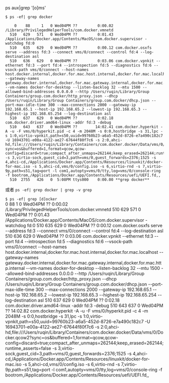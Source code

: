 ps aux|grep '[o]ms'




`$ ps -ef| grep docker`


```
    0    88     1   0 Wed04PM ??         0:00.02 /Library/PrivilegedHelperTools/com.docker.vmnetd
  510   629   571   0 Wed04PM ??         0:01.43 /Applications/Docker.app/Contents/MacOS/com.docker.supervisor -watchdog fd:0
  510   635   629   0 Wed04PM ??         0:00.12 com.docker.osxfs serve --address fd:3 --connect vms/0/connect --control fd:4 --log-destination asl
  510   636   629   0 Wed04PM ??         0:03.06 com.docker.vpnkit --ethernet fd:3 --port fd:4 --introspection fd:5 --diagnostics fd:6 --vsock-path vms/0/connect --host-names host.docker.internal,docker.for.mac.host.internal,docker.for.mac.localhost --gateway-names gateway.docker.internal,docker.for.mac.gateway.internal,docker.for.mac.http.internal --vm-names docker-for-desktop --listen-backlog 32 --mtu 1500 --allowed-bind-addresses 0.0.0.0 --http /Users/ruqin/Library/Group Containers/group.com.docker/http_proxy.json --dhcp /Users/ruqin/Library/Group Containers/group.com.docker/dhcp.json --port-max-idle-time 300 --max-connections 2000 --gateway-ip 192.168.65.1 --host-ip 192.168.65.2 --lowest-ip 192.168.65.3 --highest-ip 192.168.65.254 --log-destination asl
  510   637   629   0 Wed04PM ??         0:02.18 com.docker.driver.amd64-linux -addr fd:3 -debug
  510   643   637   0 Wed04PM ??        14:02.41 com.docker.hyperkit -A -u -F vms/0/hyperkit.pid -c 4 -m 2048M -s 0:0,hostbridge -s 31,lpc -s 1:0,virtio-vpnkit,path=s50,uuid=99760b23-a6a5-452d-8726-e7a490c182c7 -U 16943701-e00a-4122-ae27-67644f80f7c6 -s 2:0,ahci-hd,file:///Users/ruqin/Library/Containers/com.docker.docker/Data/vms/0/Docker.qcow2?sync=os&buffered=1,format=qcow,qcow-config=discard=true;compact_after_unmaps=262144;keep_erased=262144;runtime_asserts=false -s 3,virtio-sock,guest_cid=3,path=vms/0,guest_forwards=2376;1525 -s 4,ahci-cd,/Applications/Docker.app/Contents/Resources/linuxkit/docker-for-mac.iso -s 5,ahci-cd,vms/0/config.iso -s 6,virtio-rnd -s 7,virtio-9p,path=s51,tag=port -l com1,autopty=vms/0/tty,log=vms/0/console-ring -f bootrom,/Applications/Docker.app/Contents/Resources/uefi/UEFI.fd,,
  510  2755   426   0  5:08PM ttys000    0:00.00 **grep docker**  
```

或者 `ps -ef| grep docker | grep -v grep `


`$ ps -ef| grep [d]ocker`  
    0    88     1   0 Wed04PM ??         0:00.02 /Library/PrivilegedHelperTools/com.docker.vmnetd
  510   629   571   0 Wed04PM ??         0:01.43 /Applications/Docker.app/Contents/MacOS/com.docker.supervisor -watchdog fd:0
  510   635   629   0 Wed04PM ??         0:00.12 com.docker.osxfs serve --address fd:3 --connect vms/0/connect --control fd:4 --log-destination asl
  510   636   629   0 Wed04PM ??         0:03.06 com.docker.vpnkit --ethernet fd:3 --port fd:4 --introspection fd:5 --diagnostics fd:6 --vsock-path vms/0/connect --host-names host.docker.internal,docker.for.mac.host.internal,docker.for.mac.localhost --gateway-names gateway.docker.internal,docker.for.mac.gateway.internal,docker.for.mac.http.internal --vm-names docker-for-desktop --listen-backlog 32 --mtu 1500 --allowed-bind-addresses 0.0.0.0 --http /Users/ruqin/Library/Group Containers/group.com.docker/http_proxy.json --dhcp /Users/ruqin/Library/Group Containers/group.com.docker/dhcp.json --port-max-idle-time 300 --max-connections 2000 --gateway-ip 192.168.65.1 --host-ip 192.168.65.2 --lowest-ip 192.168.65.3 --highest-ip 192.168.65.254 --log-destination asl
  510   637   629   0 Wed04PM ??         0:02.18 com.docker.driver.amd64-linux -addr fd:3 -debug
  510   643   637   0 Wed04PM ??        14:02.82 com.docker.hyperkit -A -u -F vms/0/hyperkit.pid -c 4 -m 2048M -s 0:0,hostbridge -s 31,lpc -s 1:0,virtio-vpnkit,path=s50,uuid=99760b23-a6a5-452d-8726-e7a490c182c7 -U 16943701-e00a-4122-ae27-67644f80f7c6 -s 2:0,ahci-hd,file:///Users/ruqin/Library/Containers/com.docker.docker/Data/vms/0/Docker.qcow2?sync=os&buffered=1,format=qcow,qcow-config=discard=true;compact_after_unmaps=262144;keep_erased=262144;runtime_asserts=false -s 3,virtio-sock,guest_cid=3,path=vms/0,guest_forwards=2376;1525 -s 4,ahci-cd,/Applications/Docker.app/Contents/Resources/linuxkit/docker-for-mac.iso -s 5,ahci-cd,vms/0/config.iso -s 6,virtio-rnd -s 7,virtio-9p,path=s51,tag=port -l com1,autopty=vms/0/tty,log=vms/0/console-ring -f bootrom,/Applications/Docker.app/Contents/Resources/uefi/UEFI.fd,,
